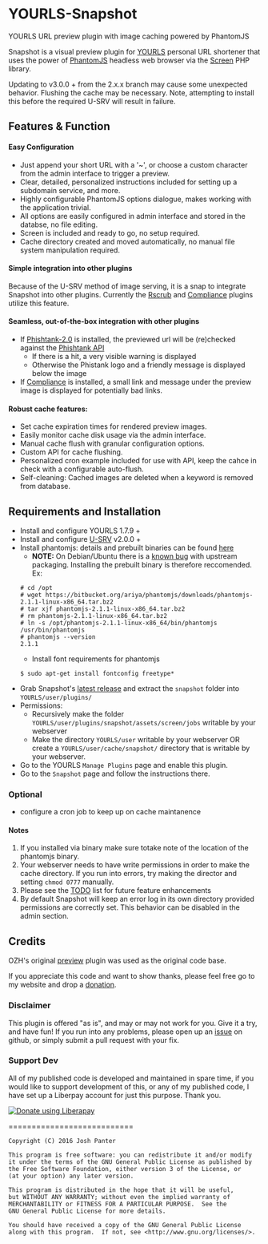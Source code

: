 # YOURLS-Snapshot
YOURLS URL preview plugin with image caching powered by PhantomJS

Snapshot is a visual preview plugin for [YOURLS](https://yourls.org/) personal URL shortener that uses the power of [PhantomJS](http://phantomjs.org/) headless web browser via the [Screen](https://github.com/microweber/screen) PHP library.

Updating to v3.0.0 + from the 2.x.x branch may cause some unexpected behavior. Flushing the cache may be necessary. Note, attempting to install this before the required U-SRV will result in failure.

## Features & Function

#### Easy Configuration
- Just append your short URL with a '~', or choose a custom character from the admin interface to trigger a preview.
- Clear, detailed, personalized instructions included for setting up a subdomain service, and more.
- Highly configurable PhantomJS options dialogue, makes working with the application trivial.
- All options are easily configured in admin interface and stored in the databse, no file editing.
- Screen is included and ready to go, no setup required.
- Cache directory created and moved automatically, no manual file system manipulation required.

#### Simple integration into other plugins
Because of the U-SRV method of image serving, it is a snap to integrate Snapshot into other plugins. Currently the [Rscrub](https://github.com/joshp23/YOURLS-rscrub) and [Compliance](https://github.com/joshp23/YOURLS-Compliance) plugins utilize this feature.

#### Seamless, out-of-the-box integration with other plugins
- If [Phishtank-2.0](https://github.com/joshp23/YOURLS-Phishtank-2.0) is installed, the previewed url will be (re)checked against the [Phishtank API](https://www.phishtank.com/)
    - If there is a hit, a very visible warning is displayed 
    - Otherwise the Phistank logo and a friendly message is displayed below the image
- If [Compliance](https://github.com/joshp23/YOURLS-Compliance) is installed, a small link and message under the preview image is displayed for potentially bad links.

#### Robust cache features: 
- Set cache expiration times for rendered preview images.
- Easily monitor cache disk usage via the admin interface.
- Manual cache flush with granular configuration options.
- Custom API for cache flushing.
- Personalized cron example included for use with API, keep the cahce in check with a configurable auto-flush.
- Self-cleaning: Cached images are deleted when a keyword is removed from database.

## Requirements and Installation
* Install and configure YOURLS 1.7.9 +
* Install and configure [U-SRV](https://github.com/joshp23/YOURLS-U-SRV) v2.0.0 +
* Install phantomjs: details and prebuilt binaries can be found [here](http://phantomjs.org/download.html)
  * __NOTE:__ On Debian/Ubuntu there is a [known bug](https://bugs.debian.org/cgi-bin/bugreport.cgi?bug=808242) with upstream packaging. Installing the prebuilt binary is therefore reccomended. Ex:
  ```
  # cd /opt
  # wget https://bitbucket.org/ariya/phantomjs/downloads/phantomjs-2.1.1-linux-x86_64.tar.bz2
  # tar xjf phantomjs-2.1.1-linux-x86_64.tar.bz2
  # rm phantomjs-2.1.1-linux-x86_64.tar.bz2
  # ln -s /opt/phantomjs-2.1.1-linux-x86_64/bin/phantomjs /usr/bin/phantomjs
  # phantomjs --version
  2.1.1
  ```
  * Install font requirements for phantomjs
  ```
  $ sudo apt-get install fontconfig freetype*
  ```
* Grab Snapshot's [latest release](https://github.com/joshp23/YOURLS-Snapshot/releases/latest) and extract the `snapshot` folder into `YOURLS/user/plugins/`  
* Permissions:
  * Recursively make the folder `YOURLS/user/plugins/snapshot/assets/screen/jobs` writable by your webserver
  * Make the directory `YOURLS/user` writable by your webserver OR create a `YOURLS/user/cache/snapshot/` directory that is writable by your webserver.
* Go to the YOURLS `Manage Plugins` page and enable this plugin.
* Go to the `Snapshot` page and follow the instructions there.

### Optional
* configure a cron job to keep up on cache maintanence

#### Notes 
1. If you installed via binary make sure totake note of the location of the phantomjs binary.
2. Your webserver needs to have write permissions in order to make the cache directory. If you run into errors, try making the director and setting `chmod 0777` manually. 
3. Please see the [TODO](https://github.com/joshp23/YOURLS-Snapshot/issues/1) list for future feature enhancements
4. By default Snapshot will keep an error log in its own directory provided permissions are correctly set. This behavior can be disabled in the admin section.

## Credits
OZH's original [preview](https://github.com/YOURLS/YOURLS/wiki/Plugin-%3D-Preview-URL) plugin was used as the original code base.

If you appreciate this code and want to show thanks, please feel free go to my website and drop a [donation](https://unfettered.net/donate).

### Disclaimer

This plugin is offered "as is", and may or may not work for you. Give it a try, and have fun! If you run into any problems, please open up an [issue](https://github.com/joshp23/YOURLS-Snapshot/issues) on github, or simply submit a pull request with your fix.

### Support Dev
All of my published code is developed and maintained in spare time, if you would like to support development of this, or any of my published code, I have set up a Liberpay account for just this purpose. Thank you.

<noscript><a href="https://liberapay.com/joshu42/donate"><img alt="Donate using Liberapay" src="https://liberapay.com/assets/widgets/donate.svg"></a></noscript>

===========================

    Copyright (C) 2016 Josh Panter

    This program is free software: you can redistribute it and/or modify
    it under the terms of the GNU General Public License as published by
    the Free Software Foundation, either version 3 of the License, or
    (at your option) any later version.

    This program is distributed in the hope that it will be useful,
    but WITHOUT ANY WARRANTY; without even the implied warranty of
    MERCHANTABILITY or FITNESS FOR A PARTICULAR PURPOSE.  See the
    GNU General Public License for more details.

    You should have received a copy of the GNU General Public License
    along with this program.  If not, see <http://www.gnu.org/licenses/>.

